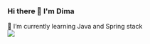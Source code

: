 ### Hi there 👋 I'm Dima
🌱 I’m currently learning  Java and Spring stack </br>
<img src="{https://img.shields.io/badge/Telegram-2CA5E0?style=for-the-badge&logo=telegram&logoColor=white}" />

    
      
